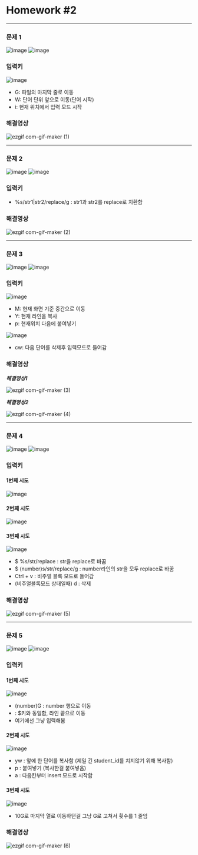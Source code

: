 # Homework #2
---

### 문제 1
![image](https://user-images.githubusercontent.com/94293365/143690899-c2901fa9-2198-4041-aced-bb43d7e49ba6.png)
![image](https://user-images.githubusercontent.com/94293365/143690904-8aa4d5f2-e5f9-496a-9ec0-69e4ed406a54.png)

### 입력키

![image](https://user-images.githubusercontent.com/94293365/143691249-a7ad9366-76d7-4226-840b-a14a1a7ad13e.png)

+ G: 파일의 마지막 줄로 이동
+ W: 단어 단위 앞으로 이동(단어 시작)
+ i: 현재 위치에서 입력 모드 시작


### 해결영상

![ezgif com-gif-maker (1)](https://user-images.githubusercontent.com/94293365/143691206-5d3cec9a-a76e-4d35-8051-b6cfb2d530b1.gif)

---

### 문제 2
![image](https://user-images.githubusercontent.com/94293365/143691367-5ff65ce3-0343-42db-a503-f6e98ec6d388.png)
![image](https://user-images.githubusercontent.com/94293365/143691371-ad4123de-dff4-434a-9476-227974af1cbc.png)

### 입력키

+ %s/str1\|str2/replace/g : str1과 str2를 replace로 치환함

### 해결영상

![ezgif com-gif-maker (2)](https://user-images.githubusercontent.com/94293365/143694324-4fcfc75b-b7ec-49af-9ec4-91b5712a5ce3.gif)

---

### 문제 3
![image](https://user-images.githubusercontent.com/94293365/143694720-4e8e641f-38f2-4728-bcf4-80b1fe3034a5.png)
![image](https://user-images.githubusercontent.com/94293365/143694802-ad051cb7-5fff-4cc9-9a96-6974e1117f17.png)

### 입력키

![image](https://user-images.githubusercontent.com/94293365/143719945-4eeae7fb-7b50-434e-8b9b-6bdc7c81db32.png)

+ M: 현재 화면 기준 중간으로 이동
+ Y: 현재 라인을 복사
+ p: 현재위치 다음에 붙여넣기

![image](https://user-images.githubusercontent.com/94293365/143720297-ab88e3b1-b9b2-4c36-9cef-e8feaf2157ee.png)

+ cw: 다음 단어를 삭제후 입력모드로 들어감

### 해결영상

***해결영상1***

![ezgif com-gif-maker (3)](https://user-images.githubusercontent.com/94293365/143720043-c2637e31-d497-4649-9037-acce8c387739.gif)

***해결영상2***

![ezgif com-gif-maker (4)](https://user-images.githubusercontent.com/94293365/143720423-889d5fa3-bdc1-4865-bba0-e3bbea8c03b1.gif)

---

### 문제 4

![image](https://user-images.githubusercontent.com/94293365/143720072-e97b8790-1df7-42a7-8d4c-e28f1f9ffa83.png)
![image](https://user-images.githubusercontent.com/94293365/143720077-7630b261-6a47-4421-93f0-4104bafccbf5.png)

### 입력키

#### 1번째 시도

![image](https://user-images.githubusercontent.com/94293365/143767733-52a552b3-2845-4fda-9d59-9ff275d929a8.png)

#### 2번째 시도

![image](https://user-images.githubusercontent.com/94293365/143767753-5f406e9e-61d6-490e-8d9a-63697799a1be.png)

#### 3번째 시도

![image](https://user-images.githubusercontent.com/94293365/143767764-346b17c3-a41a-4ab4-bae9-2f73ac3f25b3.png)

+ $ %s/str/replace : str을 replace로 바꿈
+ $ (number)s/str/replace/g : number라인의 str을 모두 replace로 바꿈
+ Ctrl + v : 비주얼 블록 모드로 들어감
+ (비주얼블록모드 상태일때) d : 삭제

### 해결영상

![ezgif com-gif-maker (5)](https://user-images.githubusercontent.com/94293365/143768665-8af875dd-e9ae-4348-b72d-e58333ad06cd.gif)

---

### 문제 5

![image](https://user-images.githubusercontent.com/94293365/143768713-be06a3f3-d209-4c53-9783-35f7acef317a.png)
![image](https://user-images.githubusercontent.com/94293365/143768718-231fb13f-3537-4b15-8310-8ccaa57b3c16.png)

### 입력키

#### 1번째 시도

![image](https://user-images.githubusercontent.com/94293365/143769075-7aa9ae14-032b-42dd-b79c-d7233fc41549.png)

+ (number)G : number 행으로 이동
+ <End> : $키와 동일함, 라인 끝으로 이동
+ 여기에선 그냥 입력해봄

#### 2번째 시도

![image](https://user-images.githubusercontent.com/94293365/143769096-98e7b740-cbf4-4b89-bcc5-5d6ed9fd9cb4.png)

+ yw : 앞에 한 단어를 복사함 (제일 긴 student_id를 치지않기 위해 복사함)
+ p : 붙여넣기 (복사한걸 붙여넣음)
+ a : 다음칸부터 insert 모드로 시작함
  
#### 3번째 시도
  
  ![image](https://user-images.githubusercontent.com/94293365/143769211-f02fb653-de5f-4d0a-a6a1-6281f035b66f.png)

  + 10G로 마지막 열로 이동하던걸 그냥 G로 고쳐서 횟수를 1 줄임
  
  ### 해결영상
  
  ![ezgif com-gif-maker (6)](https://user-images.githubusercontent.com/94293365/143769402-f5d05c48-b60c-41bd-bdaf-c0972bfe28ec.gif)
